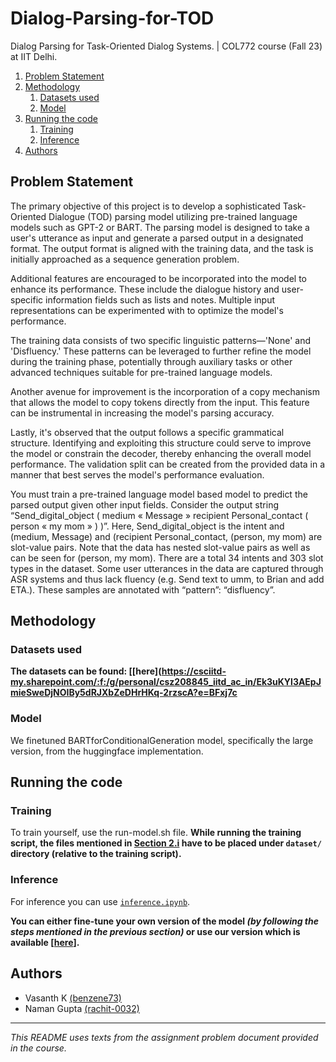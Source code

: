 # Dialog-Parsing-for-TOD
Dialog Parsing for Task-Oriented Dialog Systems. | COL772 course (Fall 23) at IIT Delhi. 

<!-- MarkdownTOC -->

1. [Problem Statement](#problem-statement)
1. [Methodology](#methodology)
	1. [Datasets used](#datasets-used)
	1. [Model](#model)
1. [Running the code](#running-the-code)
	1. [Training](#training)
	1. [Inference](#inference)
1. [Authors](#authors)

<!-- /MarkdownTOC -->


<a id="problem-statement"></a>
## Problem Statement

The primary objective of this project is to develop a sophisticated Task-Oriented Dialogue (TOD) parsing model utilizing pre-trained language models such as GPT-2 or BART. The parsing model is designed to take a user's utterance as input and generate a parsed output in a designated format. The output format is aligned with the training data, and the task is initially approached as a sequence generation problem.

Additional features are encouraged to be incorporated into the model to enhance its performance. These include the dialogue history and user-specific information fields such as lists and notes. Multiple input representations can be experimented with to optimize the model's performance.

The training data consists of two specific linguistic patterns—'None' and 'Disfluency.' These patterns can be leveraged to further refine the model during the training phase, potentially through auxiliary tasks or other advanced techniques suitable for pre-trained language models.

Another avenue for improvement is the incorporation of a copy mechanism that allows the model to copy tokens directly from the input. This feature can be instrumental in increasing the model's parsing accuracy.

Lastly, it's observed that the output follows a specific grammatical structure. Identifying and exploiting this structure could serve to improve the model or constrain the decoder, thereby enhancing the overall model performance. The validation split can be created from the provided data in a manner that best serves the model's performance evaluation.

You must train a pre-trained language model based model to predict the parsed output given
other input fields.
Consider the output string “Send_digital_object ( medium « Message » recipient Personal_contact ( person « my mom » ) )”. 
Here, Send_digital_object is the intent and (medium, Message) and (recipient Personal_contact, (person, my mom) are slot-value pairs.
Note that the data has nested slot-value pairs as well as can be seen for (person, my mom).
There are a total 34 intents and 303 slot types in the dataset.
Some user utterances in the data are captured through ASR systems and thus lack fluency (e.g. Send text to umm, to Brian and add ETA.). These samples are annotated with “pattern”: “disfluency”.

<a id="methodology"></a>
## Methodology

<a id="datasets-used"></a>
### Datasets used
**The datasets can be found: [[here](https://csciitd-my.sharepoint.com/:f:/g/personal/csz208845_iitd_ac_in/Ek3uKYl3AEpJmieSweDjNOIBy5dRJXbZeDHrHKq-2rzscA?e=BFxj7c**

<a id="model"></a>
### Model
We finetuned BARTforConditionalGeneration model, specifically the large version, from the huggingface implementation. 


<a id="running-the-code"></a>
## Running the code
<a id="training"></a>
### Training
To train yourself, use the run-model.sh file. 
**While running the training script, the files mentioned in [Section 2.i](#datasets-used) have to be placed under `dataset/` directory (relative to the training script).**

<a id="inference"></a>
### Inference
For inference you can use [`inference.ipynb`](inference.ipynb). 

**You can either fine-tune your own version of the model *(by following the steps mentioned in the previous section)* or use our version which is available [[here](https://www.kaggle.com/dataset/d6b465f7d274361446ce0129469f4e070f235cf8b639b25d424186d1381bc691)].**


<a id="authors"></a>
## Authors
- Vasanth K [(benzene73)](https://github.com/benzene73)
- Naman Gupta [(rachit-0032)](https://github.com/rachit-0032)



----
*This README uses texts from the assignment problem document provided in the course.*
